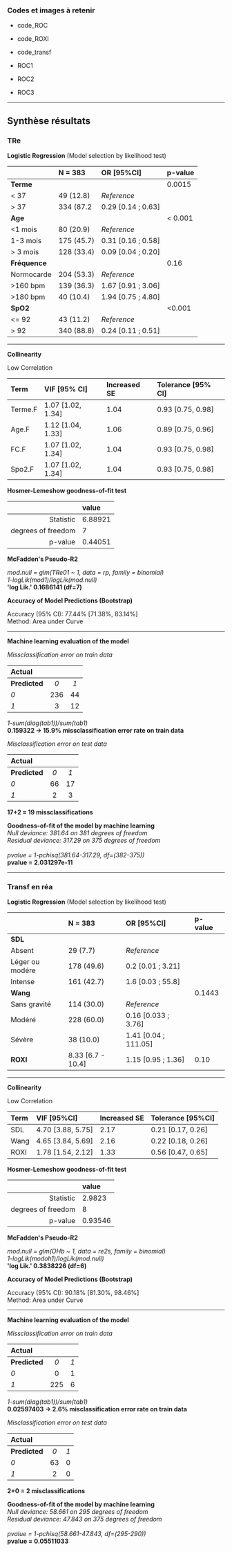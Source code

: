 ### Codes et images à retenir

- code_ROC
- code_ROXI
- code_transf

- ROC1
- ROC2
- ROC3

---

## Synthèse résultats 

### TRe

**Logistic Regression** (Model selection by likelihood test)

|                   | N = 383    | OR [95%CI]    |  p-value     |
| :------------     | :--     |  :--          | :--          |
| **Terme**         |         |               | 0.0015       |
| < 37              | 49 (12.8)  | *Reference*   | |  
| > 37              | 334 (87.2 | 0.29 [0.14 ; 0.63] | |
| **Age**           |          |              | < 0.001          |
| <1 mois     | 80 (20.9) | *Reference* | | 
| 1-3 mois      | 175 (45.7) | 0.31 [0.16 ; 0.58] | | 
| > 3 mois  | 128 (33.4)  | 0.09 [0.04 ; 0.20]   | | 
| **Fréquence** |   |                         | 0.16 |
| Normocarde | 204 (53.3) | *Reference* | |
| >160 bpm | 139 (36.3) | 1.67 [0.91 ; 3.06] | |
| >180 bpm | 40 (10.4) | 1.94 [0.75 ; 4.80] | |
| **SpO2** |        |        |    <0.001 |
| <= 92  | 43 (11.2) | *Reference* | |
| > 92   | 340 (88.8) | 0.24 [0.11 ; 0.51] | |

----

**Collinearity**

Low Correlation

|    Term | VIF   [95% CI] | Increased SE |Tolerance [95% CI] |
| :-      | :-              | :-          | :-              |
| Terme.F | 1.07 [1.02, 1.34]  |  1.04     | 0.93     [0.75, 0.98] |
|   Age.F | 1.12 [1.04, 1.33]     |    1.06    |  0.89     [0.75, 0.96] |
|    FC.F | 1.07 [1.02, 1.34]      |   1.04    |  0.93     [0.75, 0.98] |
|  Spo2.F | 1.07 [1.02, 1.34]      |   1.04    |  0.93     [0.75, 0.98] |


**Hosmer-Lemeshow goodness-of-fit test**

| | value |
| -: | :- |
| Statistic | 6.88921 |
| degrees of freedom | 7 |
| p-value | 0.44051 |


**McFadden's Pseudo-R2**

_mod.null = glm(TRe01 ~ 1, data = rp, family = binomial)_ \
_1-logLik(mod1)/logLik(mod.null)_ \
**'log Lik.' 0.1686141 (df=7)**


**Accuracy of Model Predictions (Bootstrap)**

Accuracy (95% CI): 77.44% [71.38%, 83.14%] \
Method: Area under Curve

---

**Machine learning evaluation of the model**

*Missclassification error on train data*

| **Actual** | | |
| :- | :--: | :--: |
| **Predicted** |  _0_  | _1_ |
| _0_ | 236 | 44 |
| _1_  | 3  |12 |

_1-sum(diag(tab1))/sum(tab1)_ \
**0.159322 -> 15.9% missclassification error rate on train data**

*Misclassification error on test data*

| **Actual** | | |
| :- | :--: | :--: |
| **Predicted** |  _0_ | _1_ |
| _0_ | 66 | 17 |
| _1_ | 2 | 3 |

**17+2 = 19 missclassifications**

**Goodness-of-fit of the model by machine learning** \
_Null deviance: 381.64  on 381  degrees of freedom_ \
_Residual deviance: 317.29  on 375  degrees of freedom_ \
\
_pvalue = 1-pchisq(381.64-317.29, df=(382-375))_ \
**pvalue =  2.031297e-11**

---

### Transf en réa 

**Logistic Regression** (Model selection by likelihood test)

|                   | N = 383    | OR [95%CI]    |  p-value     |
| :------------     | :--     |  :--          | :--          |
| **SDL**         |         |               |       |
| Absent | 29 (7.7) | *Reference* |  |
| Léger ou modére | 178 (49.6) | 0.2 [0.01 ; 3.21] | |
| Intense | 161 (42.7) | 1.6 [0.03 ; 55.8] | |
| **Wang**            | | | 0.1443 |
| Sans gravité | 114 (30.0) | _Reference_ | | 
| Modéré | 228 (60.0) | 0.16 [0.033 ; 3.76] | |
| Sévère | 38 (10.0) | 1.41 [0.04 ; 111.05] | | 
| **ROXI** | 8.33 [6.7 - 10.4] | 1.15 [0.95 ; 1.36] | 0.10 |

---

**Collinearity**

Low Correlation

| Term  | VIF  [95%CI] | Increased SE | Tolerance [95%CI] |
| :-    | :-            | :-          | :-                |
|  SDL | 4.70 [3.88, 5.75]      |   2.17    |  0.21     [0.17, 0.26]|
| Wang | 4.65 [3.84, 5.69]   |      2.16  |    0.22   [0.18, 0.26]|
| ROXI | 1.78 [1.54, 2.12]   |      1.33   |   0.56  [0.47, 0.65]|

**Hosmer-Lemeshow goodness-of-fit test**

| | value |
| -: | :- |
| Statistic | 2.9823  |
| degrees of freedom | 8 |
| p-value | 0.93546 |

**McFadden's Pseudo-R2**

_mod.null = glm(OHb ~ 1, data = re2s, family = binomial)_ \
_1-logLik(modoh1)/logLik(mod.null)_ \
**'log Lik.' 0.3838226 (df=6)**

**Accuracy of Model Predictions (Bootstrap)**

Accuracy (95% CI): 90.18% [81.30%, 98.46%] \
Method: Area under Curve

---

**Machine learning evaluation of the model**

*Missclassification error on train data*

| **Actual** | | |
| :- | :--: | :--: |
| **Predicted** | _0_ | _1_ | 
| _0_ | 0 | 1 | 
| _1_ | 225 | 6 | 

_1-sum(diag(tab1))/sum(tab1)_ \
**0.02597403 -> 2.6% misclassification error rate on train data**

*Misclassification error on test data*

| **Actual** | | |
| :- | :--: | :--: |
| **Predicted** |  _0_ | _1_ |
| _0_ | 63 | 0 |
| _1_ | 2 | 0 | 

**2+0 = 2 misclassifications**

**Goodness-of-fit of the model by machine learning** \
_Null deviance: 58.661  on 295  degrees of freedom_ \
_Residual deviance: 47.843  on 375  degrees of freedom_ \
\
_pvalue = 1-pchisq(58.661-47.843, df=(295-290))_ \
**pvalue =  0.05511033**
